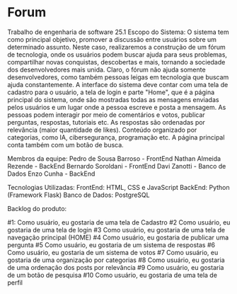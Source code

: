 # Forum
Trabalho de engenharia de software 25.1
Escopo do Sistema: O sistema tem como principal objetivo, promover a discussão entre usuários sobre um determinado assunto. Neste caso, realizaremos a construção de um fórum de tecnologia, onde os usuários podem buscar ajuda para seus problemas, compartilhar novas conquistas, descobertas e mais, tornando a sociedade dos desenvolvedores mais unida. Claro, o fórum não ajuda somente desenvolvedores, como também pessoas leigas em tecnologia que buscam ajuda constantemente. A interface do sistema deve contar com uma tela de cadastro para o usuário, a tela de login e parte "Home", que é a página principal do sistema, onde são mostradas todas as mensagens enviadas pelos usuários e um lugar onde a pessoa escreve e posta a mensagem. As pessoas podem interagir por meio de comentários e votos, publicar perguntas, respostas, tutoriais etc. As respostas são ordenadas por relevância (maior quantidade de likes). Conteúdo organizado por categorias, como IA, cibersegurança, programação etc. A página principal conta também com um botão de busca.  

Membros da equipe:
Pedro de Sousa Barroso - FrontEnd
Nathan Almeida Rezende - BackEnd
Bernardo Soroldani - FrontEnd
Davi Zanotti - Banco de Dados
Enzo Cunha - BackEnd 


Tecnologias Utilizadas: 
FrontEnd: HTML, CSS e JavaScript
BackEnd: Python (Framework Flask)
Banco de Dados: PostgreSQL

Backlog do produto:

#1: Como usuário, eu gostaria de uma tela de Cadastro
#2 Como usuário, eu gostaria de uma tela de login
#3 Como usuário, eu gostaria de uma tela de navegação principal (HOME)
#4 Como usuário, eu gostaria de publicar uma pergunta
#5 Como usuário, eu gostaria de um sistema de respostas
#6 Como usuário, eu gostaria de um sistema de votos
#7 Como usuário, eu gostaria de uma organização por categorias
#8 Como usuário, eu gostaria de uma ordenação dos posts por relevância
#9 Como usuário, eu gostaria de um botão de pesquisa
#10 Como usuário, eu gostaria de uma tela de perfil 

